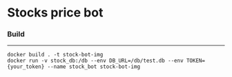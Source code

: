 # Stocks price bot
### Build

-----
```
docker build . -t stock-bot-img
docker run -v stock_db:/db --env DB_URL=/db/test.db --env TOKEN={your_token} --name stock_bot stock-bot-img
```
